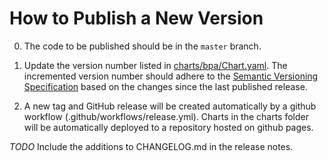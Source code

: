 # How to Publish a New Version

0. The code to be published should be in the `master` branch.

1. Update the version number listed in [charts/bpa/Chart.yaml](charts/bpa/Chart.yaml). The incremented version number should adhere to the [Semantic Versioning Specification](https://semver.org/#semantic-versioning-specification-semver) based on the changes since the last published release.

3. A new tag and GitHub release will be created automatically by a github workflow (.github/workflows/release.yml).
Charts in the charts folder will be automatically deployed to a repository hosted on github pages.

*TODO* Include the additions to CHANGELOG.md in the release notes.
